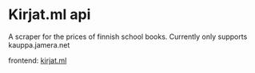 # Kirjat.ml api
 
A scraper for the prices of finnish school books.
Currently only supports kauppa.jamera.net

frontend: [kirjat.ml](https://kirjat.ml)

